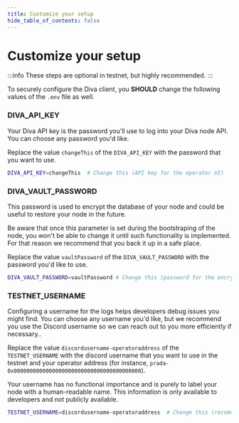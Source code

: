 ```yaml
---
title: Customize your setup
hide_table_of_contents: false
---
```


# Customize your setup

:::info
These steps are optional in testnet, but highly recommended.
:::

To securely configure the Diva client, you **SHOULD** change the following values of the `.env` file as well.

### DIVA_API_KEY

Your Diva API key is the password you'll use to log into your Diva node API. You can choose any password you'd like.

Replace the value `changeThis` of the `DIVA_API_KEY` with the password that you want to use.

```bash
DIVA_API_KEY=changeThis  # Change this (API key for the operator UI)
```

### DIVA_VAULT_PASSWORD

This password is used to encrypt the database of your node and could be useful to restore your node in the future.

Be aware that once this parameter is set during the bootstraping of the node, you won't be able to change it until such functionality is implemented. For that reason we recommend that you back it up in a safe place.

Replace the value `vaultPassword` of the `DIVA_VAULT_PASSWORD` with the password you'd like to use.

```bash
DIVA_VAULT_PASSWORD=vaultPassword # Change this (password for the encrypted vault)
```

### TESTNET_USERNAME

Configuring a username for the logs helps developers debug issues you might find. You can choose any username you'd like, but we recommend you use the Discord username so we can reach out to you more efficiently if necessary..

Replace the value `discordusername-operatoraddress` of the `TESTNET_USERNAME` with the discord username that you want to use in the testnet and your operator address (for instance, `prada-0x0000000000000000000000000000000000000000`).

Your username has no functional importance and is purely to label your node with a human-readable name. This information is only available to developers and not publicly available.

```bash
TESTNET_USERNAME=discordusername-operatoraddress  # Change this (recommended to discord username and ethereum address of the operator)
```

